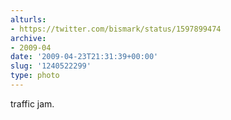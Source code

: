 ```yaml
---
alturls:
- https://twitter.com/bismark/status/1597899474
archive:
- 2009-04
date: '2009-04-23T21:31:39+00:00'
slug: '1240522299'
type: photo
---
```


traffic jam.
